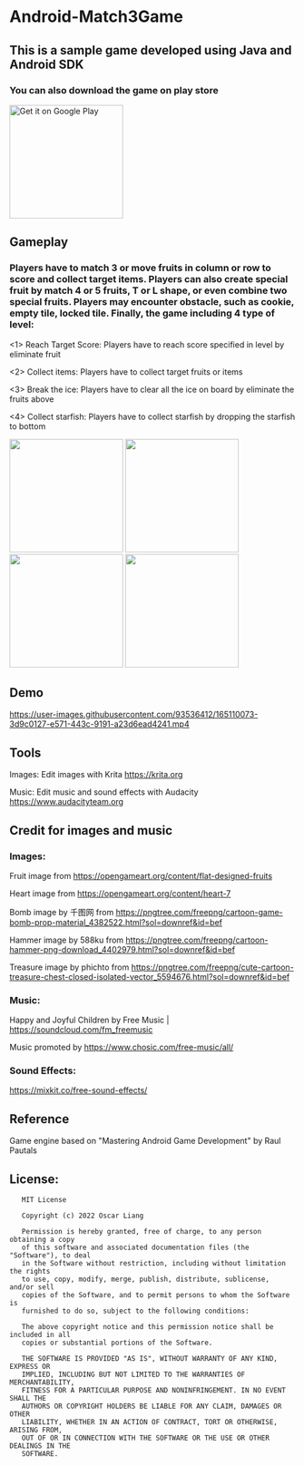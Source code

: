 # Android-Match3Game

## This is a sample game developed using Java and Android SDK
### You can also download the game on play store
<a href='https://play.google.com/store/apps/details?id=com.nativegame.juicymatch&pcampaignid=pcampaignidMKT-Other-global-all-co-prtnr-py-PartBadge-Mar2515-1'><img alt='Get it on Google Play' src='https://play.google.com/intl/en_us/badges/static/images/badges/en_badge_web_generic.png' width="200"/></a>

## Gameplay
### Players have to match 3 or move fruits in column or row to score and collect target items. Players can also create special fruit by match 4 or 5 fruits, T or L shape, or even combine two special fruits. Players may encounter obstacle, such as cookie, empty tile, locked tile. Finally, the game including 4 type of level:

<1> Reach Target Score: Players have to reach score specified in level by eliminate fruit

<2> Collect items: Players have to collect target fruits or items

<3> Break the ice: Players have to clear all the ice on board by eliminate the fruits above

<4> Collect starfish: Players have to collect starfish by dropping the starfish to bottom

<img src="https://user-images.githubusercontent.com/93536412/165109206-30a45683-717c-4489-ba2b-396f626b054c.jpg" width="200
"> <img src="https://user-images.githubusercontent.com/93536412/165109528-cc0f418e-bb75-410d-b777-d9e14a1f1592.jpg" width="200"> <img src="https://user-images.githubusercontent.com/93536412/165109625-f7a8d5ec-8ca6-41b7-a379-c4b1ea875205.jpg" width="200"> <img src="https://user-images.githubusercontent.com/93536412/165109636-bedd9eee-0ead-45d6-b05a-c9554c3ec1e8.jpg" width="200">

## Demo
https://user-images.githubusercontent.com/93536412/165110073-3d9c0127-e571-443c-9191-a23d6ead4241.mp4

## Tools
Images: Edit images with Krita https://krita.org

Music: Edit music and sound effects with Audacity https://www.audacityteam.org

## Credit for images and music
### Images: 
Fruit image from https://opengameart.org/content/flat-designed-fruits

Heart image from https://opengameart.org/content/heart-7

Bomb image by 千图网 from https://pngtree.com/freepng/cartoon-game-bomb-prop-material_4382522.html?sol=downref&id=bef

Hammer image by 588ku from https://pngtree.com/freepng/cartoon-hammer-png-download_4402979.html?sol=downref&id=bef

Treasure image by phichto from https://pngtree.com/freepng/cute-cartoon-treasure-chest-closed-isolated-vector_5594676.html?sol=downref&id=bef

### Music: 
Happy and Joyful Children by Free Music | https://soundcloud.com/fm_freemusic

Music promoted by https://www.chosic.com/free-music/all/

### Sound Effects: 
https://mixkit.co/free-sound-effects/

## Reference
Game engine based on "Mastering Android Game Development" by Raul Pautals

## License:

       MIT License

       Copyright (c) 2022 Oscar Liang

       Permission is hereby granted, free of charge, to any person obtaining a copy
       of this software and associated documentation files (the "Software"), to deal
       in the Software without restriction, including without limitation the rights
       to use, copy, modify, merge, publish, distribute, sublicense, and/or sell
       copies of the Software, and to permit persons to whom the Software is
       furnished to do so, subject to the following conditions:

       The above copyright notice and this permission notice shall be included in all
       copies or substantial portions of the Software.

       THE SOFTWARE IS PROVIDED "AS IS", WITHOUT WARRANTY OF ANY KIND, EXPRESS OR
       IMPLIED, INCLUDING BUT NOT LIMITED TO THE WARRANTIES OF MERCHANTABILITY,
       FITNESS FOR A PARTICULAR PURPOSE AND NONINFRINGEMENT. IN NO EVENT SHALL THE
       AUTHORS OR COPYRIGHT HOLDERS BE LIABLE FOR ANY CLAIM, DAMAGES OR OTHER
       LIABILITY, WHETHER IN AN ACTION OF CONTRACT, TORT OR OTHERWISE, ARISING FROM,
       OUT OF OR IN CONNECTION WITH THE SOFTWARE OR THE USE OR OTHER DEALINGS IN THE
       SOFTWARE.
